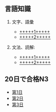 
## 言語知識

1. 文字、語彙
    - [+++++1+++++](https://forms.gle/4gLpxEHEp2SMxhaK8)
    - [+++++2+++++](https://forms.gle/ZUi1YS22k9ER7bZF9)

2. 文法、読解:
    - [+++++1+++++](https://forms.gle/XTo3X4aK47h1HWh89)
    - [+++++2+++++](https://forms.gle/a8vBJQ4juhfEvNzy5)

## 20日で合格N3

- [第1日](https://forms.gle/jMhCRSu1ShgfZpas8)
- [第2日](https://forms.gle/uLbosjsEdCmA5oW78)
- [第3日](https://forms.gle/i3t8aeoHV1vaAh2W6)